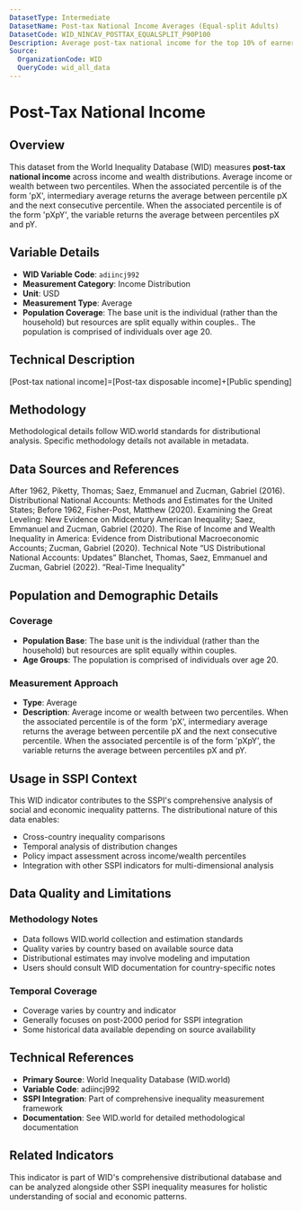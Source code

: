```yaml
---
DatasetType: Intermediate
DatasetName: Post-tax National Income Averages (Equal-split Adults)
DatasetCode: WID_NINCAV_POSTTAX_EQUALSPLIT_P90P100
Description: Average post-tax national income for the top 10% of earners for equal-split adults. Resources are split equally within couples while the base unit remains the individual. Post-tax national income is the sum of primary incomes from all sectors minus taxes, reflecting income distribution after the operation of the tax and transfer system.
Source:
  OrganizationCode: WID
  QueryCode: wid_all_data
---
```

# Post-Tax National Income

## Overview

This dataset from the World Inequality Database (WID) measures **post-tax national income** across income and wealth distributions. Average income or wealth between two percentiles. When the associated percentile is of the form 'pX', intermediary average returns the average between percentile pX and the next consecutive percentile. When the associated percentile is of the form 'pXpY', the variable returns the average between percentiles pX and pY.

## Variable Details

- **WID Variable Code**: `adiincj992`
- **Measurement Category**: Income Distribution
- **Unit**: USD
- **Measurement Type**: Average
- **Population Coverage**: The base unit is the individual (rather than the household) but resources are split equally within couples.. The population is comprised of individuals over age 20.

## Technical Description

[Post-tax national income]=[Post-tax disposable income]+[Public spending]

## Methodology

Methodological details follow WID.world standards for distributional analysis. Specific methodology details not available in metadata.

## Data Sources and References

After 1962, Piketty, Thomas; Saez, Emmanuel and Zucman, Gabriel (2016). Distributional National Accounts: Methods and Estimates for the United States; Before 1962, Fisher-Post, Matthew (2020). Examining the Great Leveling: New Evidence on Midcentury American Inequality; Saez, Emmanuel and Zucman, Gabriel (2020). The Rise of Income and Wealth Inequality in America: Evidence from Distributional Macroeconomic Accounts; Zucman, Gabriel (2020). Technical Note “US Distributional National Accounts: Updates” Blanchet, Thomas, Saez, Emmanuel and Zucman, Gabriel (2022). “Real-Time Inequality"

## Population and Demographic Details

### Coverage
- **Population Base**: The base unit is the individual (rather than the household) but resources are split equally within couples.
- **Age Groups**: The population is comprised of individuals over age 20.

### Measurement Approach
- **Type**: Average
- **Description**: Average income or wealth between two percentiles. When the associated percentile is of the form 'pX', intermediary average returns the average between percentile pX and the next consecutive percentile. When the associated percentile is of the form 'pXpY', the variable returns the average between percentiles pX and pY.

## Usage in SSPI Context

This WID indicator contributes to the SSPI's comprehensive analysis of social and economic inequality patterns. The distributional nature of this data enables:

- Cross-country inequality comparisons
- Temporal analysis of distribution changes
- Policy impact assessment across income/wealth percentiles
- Integration with other SSPI indicators for multi-dimensional analysis

## Data Quality and Limitations

### Methodology Notes
- Data follows WID.world collection and estimation standards
- Quality varies by country based on available source data
- Distributional estimates may involve modeling and imputation
- Users should consult WID documentation for country-specific notes

### Temporal Coverage
- Coverage varies by country and indicator
- Generally focuses on post-2000 period for SSPI integration
- Some historical data available depending on source availability

## Technical References

- **Primary Source**: World Inequality Database (WID.world)
- **Variable Code**: adiincj992
- **SSPI Integration**: Part of comprehensive inequality measurement framework
- **Documentation**: See WID.world for detailed methodological documentation

## Related Indicators

This indicator is part of WID's comprehensive distributional database and can be analyzed alongside other SSPI inequality measures for holistic understanding of social and economic patterns.